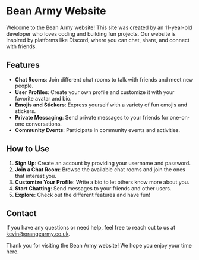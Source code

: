 # Bean Army Website

Welcome to the Bean Army website! This site was created by an 11-year-old developer who loves coding and building fun projects. Our website is inspired by platforms like Discord, where you can chat, share, and connect with friends.

## Features

- **Chat Rooms**: Join different chat rooms to talk with friends and meet new people.
- **User Profiles**: Create your own profile and customize it with your favorite avatar and bio.
- **Emojis and Stickers**: Express yourself with a variety of fun emojis and stickers.
- **Private Messaging**: Send private messages to your friends for one-on-one conversations.
- **Community Events**: Participate in community events and activities.

## How to Use

1. **Sign Up**: Create an account by providing your username and password.
2. **Join a Chat Room**: Browse the available chat rooms and join the ones that interest you.
3. **Customize Your Profile**: Write a bio to let others know more about you.
4. **Start Chatting**: Send messages to your friends and other users.
5. **Explore**: Check out the different features and have fun!

## Contact

If you have any questions or need help, feel free to reach out to us at [kevin@orangearmy.co.uk](mailto:kevin@orangearmy.co.uk).

Thank you for visiting the Bean Army website! We hope you enjoy your time here.
